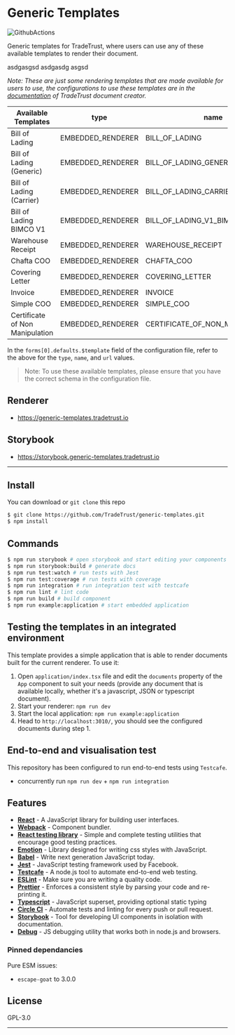 # Generic Templates

![GithubActions](https://github.com/TradeTrust/generic-templates/workflows/GenericTemplateCI/badge.svg)

Generic templates for TradeTrust, where users can use any of these available templates to render their document.

asdgasgsd
asdgasdg
asgsd

_Note: These are just some rendering templates that are made available for users to use, the configurations to use these templates are in the [documentation](https://docs.tradetrust.io/document-creator) of TradeTrust document creator._

| Available Templates             | type              | name                             | Verifiable | Transferable | Support OA V3 | Privacy Filter |
| ------------------------------- | ----------------- | -------------------------------- | ---------- | ------------ | ------------- | -------------- |
| Bill of Lading                  | EMBEDDED_RENDERER | BILL_OF_LADING                   | &cross;    | &check;      | &check;       | -              |
| Bill of Lading (Generic)        | EMBEDDED_RENDERER | BILL_OF_LADING_GENERIC           | &cross;    | &check;      | -             | -              |
| Bill of Lading (Carrier)        | EMBEDDED_RENDERER | BILL_OF_LADING_CARRIER           | &cross;    | &check;      | -             | -              |
| Bill of Lading BIMCO V1         | EMBEDDED_RENDERER | BILL_OF_LADING_V1_BIMCO_STANDARD | &cross;    | &check;      | -             | -              |
| Warehouse Receipt               | EMBEDDED_RENDERER | WAREHOUSE_RECEIPT                | &cross;    | &check;      | -             | -              |
| Chafta COO                      | EMBEDDED_RENDERER | CHAFTA_COO                       | &check;    | &cross;      | -             | -              |
| Covering Letter                 | EMBEDDED_RENDERER | COVERING_LETTER                  | &check;    | &cross;      | &check;       | -              |
| Invoice                         | EMBEDDED_RENDERER | INVOICE                          | &check;    | &cross;      | &check;       | &check;        |
| Simple COO                      | EMBEDDED_RENDERER | SIMPLE_COO                       | &check;    | &cross;      | -             | -              |
| Certificate of Non Manipulation | EMBEDDED_RENDERER | CERTIFICATE_OF_NON_MANIPULATION  | &check;    | &cross;      | -             | -              |

In the `forms[0].defaults.$template` field of the configuration file, refer to the above for the `type`, `name`, and `url` values.

> Note: To use these available templates, please ensure that you have the correct schema in the configuration file.

## Renderer

- https://generic-templates.tradetrust.io

## Storybook

- https://storybook.generic-templates.tradetrust.io

---

## Install

You can download or `git clone` this repo

```sh
$ git clone https://github.com/TradeTrust/generic-templates.git
$ npm install
```

## Commands

```sh
$ npm run storybook # open storybook and start editing your components
$ npm run storybook:build # generate docs
$ npm run test:watch # run tests with Jest
$ npm run test:coverage # run tests with coverage
$ npm run integration # run integration test with testcafe
$ npm run lint # lint code
$ npm run build # build component
$ npm run example:application # start embedded application
```

## Testing the templates in an integrated environment

This template provides a simple application that is able to render documents built for the current renderer. To use it:

1. Open `application/index.tsx` file and edit the `documents` property of the `App` component to suit your needs (provide any document that is available locally, whether it's a javascript, JSON or typescript document).
1. Start your renderer: `npm run dev`
1. Start the local application: `npm run example:application`
1. Head to `http://localhost:3010/`, you should see the configured documents during step 1.

## End-to-end and visualisation test

This repository has been configured to run end-to-end tests using `Testcafe`.

- concurrently run `npm run dev` + `npm run integration`

## Features

- [**React**](http://reactjs.org/) - A JavaScript library for building user interfaces.
- [**Webpack**](https://webpack.js.org/) - Component bundler.
- [**React testing library**](https://testing-library.com/) - Simple and complete testing utilities that encourage good testing practices.
- [**Emotion**](https://emotion.sh/) - Library designed for writing css styles with JavaScript.
- [**Babel**](https://babeljs.io/) - Write next generation JavaScript today.
- [**Jest**](https://facebook.github.io/jest) - JavaScript testing framework used by Facebook.
- [**Testcafe**](https://devexpress.github.io/testcafe/) - A node.js tool to automate end-to-end web testing.
- [**ESLint**](http://eslint.org/) - Make sure you are writing a quality code.
- [**Prettier**](https://prettier.io/) - Enforces a consistent style by parsing your code and re-printing it.
- [**Typescript**](https://www.typescriptlang.org/) - JavaScript superset, providing optional static typing
- [**Circle CI**](https://circleci.com/) - Automate tests and linting for every push or pull request.
- [**Storybook**](https://storybook.js.org/) - Tool for developing UI components in isolation with documentation.
- [**Debug**](https://github.com/visionmedia/debug) - JS debugging utility that works both in node.js and browsers.

### Pinned dependancies

Pure ESM issues:

- `escape-goat` to 3.0.0

## License

GPL-3.0

---
